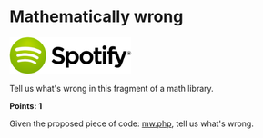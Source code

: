 Mathematically wrong
====================

![Spotify Logo](../resources/spotify-logo.png)

Tell us what's wrong in this fragment of a math library.

**Points: 1**

Given the proposed piece of code: [mw.php](./mw.php), tell us what's wrong.